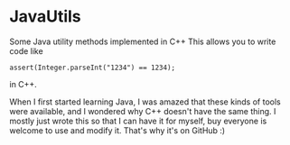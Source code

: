 # JavaUtils
Some Java utility methods implemented in C++
This allows you to write code like

<pre><code>assert(Integer.parseInt("1234") == 1234);
</code></pre>
in C++.

When I first started learning Java, I was amazed that these kinds of tools were available, and I wondered
why C++ doesn't have the same thing. I mostly just wrote this so that I can have it for myself, buy everyone
is welcome to use and modify it. That's why it's on GitHub :)
